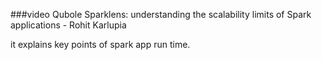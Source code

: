 
###video
Qubole Sparklens: understanding the scalability limits of Spark applications - Rohit Karlupia 

it explains key points of spark app run time.